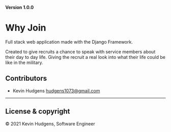 **Version 1.0.0**

# Why Join

Full stack web application made with the Django Framework.

Created to give recruits a chance to speak with service members about their day to day life. Giving the recruit a real look into what their life could be like in the military.

## Contributors

- Kevin Hudgens <hudgens1073@gmail.com>

---

## License & copyright

© 2021 Kevin Hudgens, Software Engineer
